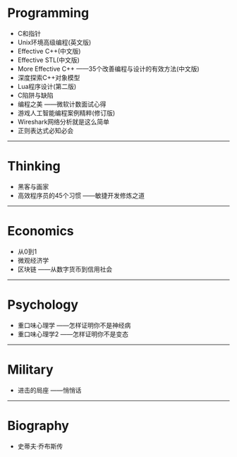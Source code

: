 # Programming

- C和指针
- Unix环境高级编程(英文版)
- Effective C++(中文版)
- Effective STL(中文版)
- More Effective C++ ——35个改善编程与设计的有效方法(中文版)
- 深度探索C++对象模型
- Lua程序设计(第二版)
- C陷阱与缺陷
- 编程之美 ——微软计数面试心得
- 游戏人工智能编程案例精粹(修订版)
- Wireshark网络分析就是这么简单
- 正则表达式必知必会

---
# Thinking

- 黑客与画家
- 高效程序员的45个习惯 ——敏捷开发修炼之道

---
# Economics

- 从0到1
- 微观经济学
- 区块链 ——从数字货币到信用社会

---
# Psychology

- 重口味心理学 ——怎样证明你不是神经病
- 重口味心理学2 ——怎样证明你不是变态

---
# Military

- 进击的局座 ——悄悄话

---
# Biography

- 史蒂夫·乔布斯传
